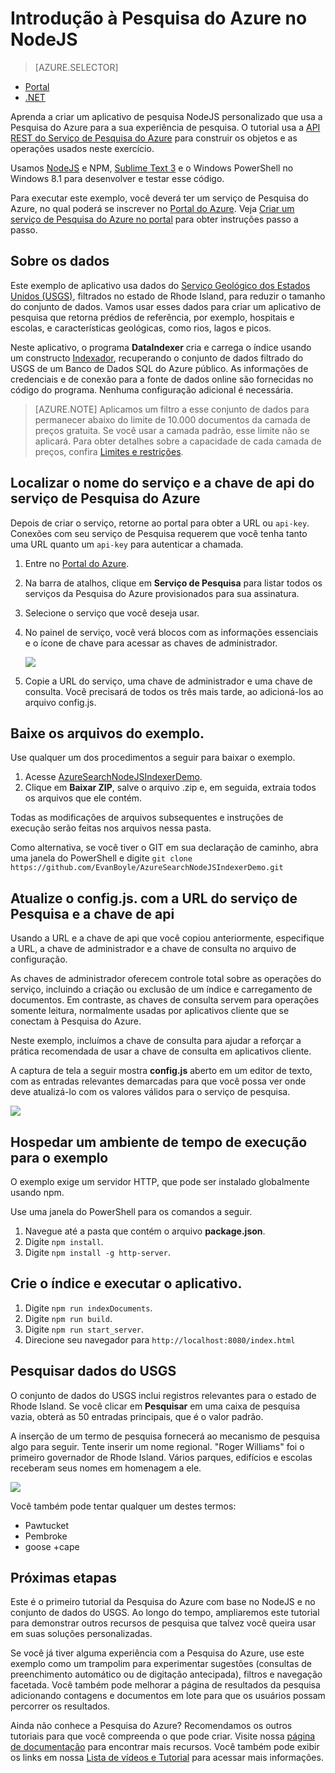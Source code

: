 <properties
	pageTitle="Introdução à Pesquisa do Azure no NodeJS | Microsoft Azure | Serviço de pesquisa em nuvem hospedado"
	description="Percorra a criação de um aplicativo de pesquisa em um serviço de pesquisa hospedado na nuvem no Azure usando NodeJS como linguagem de programação."
	services="search"
	documentationCenter=""
	authors="HeidiSteen"
	manager="mblythe"
	editor="v-lincan"/>

<tags
	ms.service="search"
	ms.devlang="na"
	ms.workload="search"
	ms.topic="hero-article"
	ms.tgt_pltfrm="na"
	ms.date="01/11/2016"
	ms.author="heidist"/>

# Introdução à Pesquisa do Azure no NodeJS
> [AZURE.SELECTOR]
- [Portal](search-get-started-portal.md)
- [.NET](search-get-started-dotnet.md)

Aprenda a criar um aplicativo de pesquisa NodeJS personalizado que usa a Pesquisa do Azure para a sua experiência de pesquisa. O tutorial usa a [API REST do Serviço de Pesquisa do Azure](https://msdn.microsoft.com/library/dn798935.aspx) para construir os objetos e as operações usados neste exercício.

Usamos [NodeJS](https://nodejs.org) e NPM, [Sublime Text 3](http://www.sublimetext.com/3) e o Windows PowerShell no Windows 8.1 para desenvolver e testar esse código.

Para executar este exemplo, você deverá ter um serviço de Pesquisa do Azure, no qual poderá se inscrever no [Portal do Azure](https://portal.azure.com). Veja [Criar um serviço de Pesquisa do Azure no portal](search-create-service-portal.md) para obter instruções passo a passo.

## Sobre os dados

Este exemplo de aplicativo usa dados do [Serviço Geológico dos Estados Unidos (USGS)](http://geonames.usgs.gov/domestic/download_data.htm), filtrados no estado de Rhode Island, para reduzir o tamanho do conjunto de dados. Vamos usar esses dados para criar um aplicativo de pesquisa que retorna prédios de referência, por exemplo, hospitais e escolas, e características geológicas, como rios, lagos e picos.

Neste aplicativo, o programa **DataIndexer** cria e carrega o índice usando um constructo [Indexador](https://msdn.microsoft.com/library/azure/dn798918.aspx), recuperando o conjunto de dados filtrado do USGS de um Banco de Dados SQL do Azure público. As informações de credenciais e de conexão para a fonte de dados online são fornecidas no código do programa. Nenhuma configuração adicional é necessária.

> [AZURE.NOTE] Aplicamos um filtro a esse conjunto de dados para permanecer abaixo do limite de 10.000 documentos da camada de preços gratuita. Se você usar a camada padrão, esse limite não se aplicará. Para obter detalhes sobre a capacidade de cada camada de preços, confira [Limites e restrições](search-limits-quotas-capacity.md).


<a id="sub-2"></a>
## Localizar o nome do serviço e a chave de api do serviço de Pesquisa do Azure

Depois de criar o serviço, retorne ao portal para obter a URL ou `api-key`. Conexões com seu serviço de Pesquisa requerem que você tenha tanto uma URL quanto um `api-key` para autenticar a chamada.

1. Entre no [Portal do Azure](https://portal.azure.com).
2. Na barra de atalhos, clique em **Serviço de Pesquisa** para listar todos os serviços da Pesquisa do Azure provisionados para sua assinatura.
3. Selecione o serviço que você deseja usar.
4. No painel de serviço, você verá blocos com as informações essenciais e o ícone de chave para acessar as chaves de administrador.

  	![][3]

5. Copie a URL do serviço, uma chave de administrador e uma chave de consulta. Você precisará de todos os três mais tarde, ao adicioná-los ao arquivo config.js.

## Baixe os arquivos do exemplo.

Use qualquer um dos procedimentos a seguir para baixar o exemplo.

1. Acesse [AzureSearchNodeJSIndexerDemo](http://go.microsoft.com/fwlink/p/?LinkId=530198).
2. Clique em **Baixar ZIP**, salve o arquivo .zip e, em seguida, extraia todos os arquivos que ele contém.

Todas as modificações de arquivos subsequentes e instruções de execução serão feitas nos arquivos nessa pasta.

Como alternativa, se você tiver o GIT em sua declaração de caminho, abra uma janela do PowerShell e digite `git clone https://github.com/EvanBoyle/AzureSearchNodeJSIndexerDemo.git`

## Atualize o config.js. com a URL do serviço de Pesquisa e a chave de api

Usando a URL e a chave de api que você copiou anteriormente, especifique a URL, a chave de administrador e a chave de consulta no arquivo de configuração.

As chaves de administrador oferecem controle total sobre as operações do serviço, incluindo a criação ou exclusão de um índice e carregamento de documentos. Em contraste, as chaves de consulta servem para operações somente leitura, normalmente usadas por aplicativos cliente que se conectam à Pesquisa do Azure.

Neste exemplo, incluímos a chave de consulta para ajudar a reforçar a prática recomendada de usar a chave de consulta em aplicativos cliente.

A captura de tela a seguir mostra **config.js** aberto em um editor de texto, com as entradas relevantes demarcadas para que você possa ver onde deve atualizá-lo com os valores válidos para o serviço de pesquisa.

![][5]


## Hospedar um ambiente de tempo de execução para o exemplo

O exemplo exige um servidor HTTP, que pode ser instalado globalmente usando npm.

Use uma janela do PowerShell para os comandos a seguir.

1. Navegue até a pasta que contém o arquivo **package.json**.
2. Digite `npm install`.
2. Digite `npm install -g http-server`.

## Crie o índice e executar o aplicativo.

1. Digite `npm run indexDocuments`.
2. Digite `npm run build`.
3. Digite `npm run start_server`.
4. Direcione seu navegador para `http://localhost:8080/index.html`

## Pesquisar dados do USGS

O conjunto de dados do USGS inclui registros relevantes para o estado de Rhode Island. Se você clicar em **Pesquisar** em uma caixa de pesquisa vazia, obterá as 50 entradas principais, que é o valor padrão.

A inserção de um termo de pesquisa fornecerá ao mecanismo de pesquisa algo para seguir. Tente inserir um nome regional. "Roger Williams" foi o primeiro governador de Rhode Island. Vários parques, edifícios e escolas receberam seus nomes em homenagem a ele.

![][9]

Você também pode tentar qualquer um destes termos:

- Pawtucket
- Pembroke
- goose +cape


## Próximas etapas

Este é o primeiro tutorial da Pesquisa do Azure com base no NodeJS e no conjunto de dados do USGS. Ao longo do tempo, ampliaremos este tutorial para demonstrar outros recursos de pesquisa que talvez você queira usar em suas soluções personalizadas.

Se você já tiver alguma experiência com a Pesquisa do Azure, use este exemplo como um trampolim para experimentar sugestões (consultas de preenchimento automático ou de digitação antecipada), filtros e navegação facetada. Você também pode melhorar a página de resultados da pesquisa adicionando contagens e documentos em lote para que os usuários possam percorrer os resultados.

Ainda não conhece a Pesquisa do Azure? Recomendamos os outros tutoriais para que você compreenda o que pode criar. Visite nossa [página de documentação](https://azure.microsoft.com/documentation/services/search/) para encontrar mais recursos. Você também pode exibir os links em nossa [Lista de vídeos e Tutorial](search-video-demo-tutorial-list.md) para acessar mais informações.

<!--Image references-->
[1]: ./media/search-get-started-nodejs/create-search-portal-1.PNG
[2]: ./media/search-get-started-nodejs/create-search-portal-2.PNG
[3]: ./media/search-get-started-nodejs/create-search-portal-3.PNG
[5]: ./media/search-get-started-nodejs/AzSearch-NodeJS-configjs.png
[9]: ./media/search-get-started-nodejs/rogerwilliamsschool.png

<!---HONumber=AcomDC_0224_2016-->